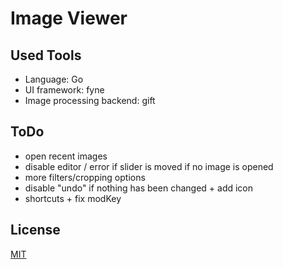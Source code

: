 # Image Viewer

## Used Tools

- Language: Go
- UI framework: fyne
- Image processing backend: gift

## ToDo

- open recent images
- disable editor / error if slider is moved if no image is opened
- more filters/cropping options
- disable "undo" if nothing has been changed + add icon
- shortcuts + fix modKey

## License

[MIT](LICENSE)
